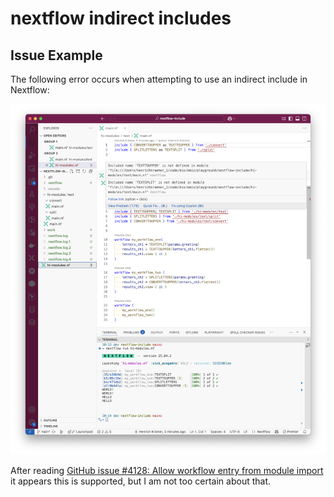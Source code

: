 # nextflow indirect includes

## Issue Example

The following error occurs when attempting to use an indirect include in Nextflow:

![Indirect include error](assets/indirect-include-error.png)

After reading [GitHub issue #4128: Allow workflow entry from module import](https://github.com/nextflow-io/nextflow/issues/4128) it appears this is supported, but I am not too certain about that.
